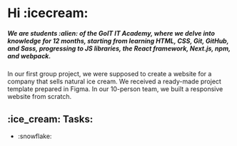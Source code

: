 <h1>Hi :icecream:</h1>

<h5>
We are students :alien: of the GoIT IT Academy, where we delve into knowledge for 12 months, starting from learning HTML, CSS, Git, GitHub, and Sass, progressing to JS libraries, the React framework, Next.js, npm, and webpack.</h5>

<p>
In our first group project, we were supposed to create a website for a company that sells natural ice cream. We received a ready-made project template prepared in Figma. In our 10-person team, we built a responsive website from scratch.</p>

<h2>:ice_cream: Tasks:</h2>
<ul>
  <li>:snowflake:</li>
</ul>


